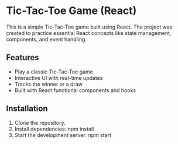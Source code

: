 # Tic-Tac-Toe Game (React)

This is a simple Tic-Tac-Toe game built using React. The project was created to practice essential React concepts like state management, components, and event handling.

## Features
- Play a classic Tic-Tac-Toe game
- Interactive UI with real-time updates
- Tracks the winner or a draw
- Built with React functional components and hooks

## Installation

1. Clone the repository.
2. Install dependencies: npm install
3. Start the development server: npm start

